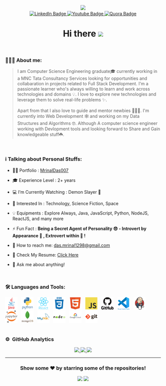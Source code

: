 <div align="center">
  <img src="https://media.giphy.com/media/M9gbBd9nbDrOTu1Mqx/giphy.gif" width="100"/>
  <div id="badges">
    <a href="https://www.linkedin.com/in/mrinal007">
      <img src="https://img.shields.io/badge/LinkedIn-blue?style=for-the-badge&logo=linkedin&logoColor=white" alt="LinkedIn Badge"/>
    </a>
    <a href="https://youtube.com/@akrandom7001">
      <img src="https://img.shields.io/badge/YouTube-red?style=for-the-badge&logo=youtube&logoColor=white" alt="Youtube Badge"/>
    </a>
    <a href="https://dmrinalspace1.quora.com/">
      <img src="https://img.shields.io/badge/Quora-orange?style=for-the-badge&logo=quora&logoColor=white" alt="Quora Badge"/>
    </a>
  </div>
  <h1>
    Hi there
    <img src="https://media.giphy.com/media/hvRJCLFzcasrR4ia7z/giphy.gif" width="30px"/>
  </h1>
</div>

<br />

### 🧔🏻‍♂️ About me:

> I am Computer Science Engineering graduate🎓 currently working in a MNC Tata Consultancy Services looking for opportunities and collabaration in projects related to Full Stack Development. I'm a passionate learner who's always willing to learn and work across technologies and domains 💡. I love to explore new technologies and leverage them to solve real-life problems ✨.
> <br />
> <br />
> Apart from that I also love to guide and mentor newbies 👨🏻‍💻. I'm currently into Web Development 🕸️ and working on my Data Structures and Algorithms 🤓. Although A computer science engineer working with Devlopment tools and looking forward to Share and Gain knowledgeable stuff☘️.

<br />

### ℹ️ Talking about Personal Stuffs:

- 👨‍💻 Portfolio : [MrinalDas007]()

- 🎓 Experience Level : 2+ years

- 💻 I’m Currently Watching : Demon Slayer 🚀

- 🧩 Interested In : Technology, Science Fiction, Space

- 💡 Equipments : Explore Always, Java, JavaScript, Python, NodeJS, ReactJS, and many more

- ⚡ Fun Fact : **Being a Secret Agent of Personality 😎 - Introvert by Appearance 🙂 , Extrovert within 🤪 !**

- 📧 How to reach me: das.mrinal1298@gmail.com

- 📝 Check My Resume: [Click Here](https://drive.google.com/file/d/1NoSJUI9ET3Orcn5D_Qa-RlT9-GH_jBri/view?usp=sharing)

- 💬 Ask me about anything!

<br />

### 🛠️ Languages and Tools:

<div>
  <img src="https://github.com/devicons/devicon/blob/master/icons/java/java-original-wordmark.svg" title="Java" alt="Java" width="40" height="40"/>&nbsp;&nbsp;
  <img src="https://github.com/devicons/devicon/blob/master/icons/python/python-original-wordmark.svg" title="Python" alt="Python" width="40" height="40"/>&nbsp;&nbsp;
  <img src="https://github.com/devicons/devicon/blob/master/icons/react/react-original-wordmark.svg" title="React" alt="React" width="40" height="40"/>&nbsp;&nbsp;
  <img src="https://github.com/devicons/devicon/blob/master/icons/css3/css3-plain-wordmark.svg"  title="CSS3" alt="CSS" width="40" height="40"/>&nbsp;&nbsp;
  <img src="https://github.com/devicons/devicon/blob/master/icons/html5/html5-original.svg" title="HTML5" alt="HTML" width="40" height="40"/>&nbsp;&nbsp;
  <img src="https://github.com/devicons/devicon/blob/master/icons/javascript/javascript-original.svg" title="JavaScript" alt="JavaScript" width="40" height="40"/>&nbsp;&nbsp;
  <img src="https://github.com/devicons/devicon/blob/master/icons/github/github-original-wordmark.svg" title="GitHub" alt="GitHub" width="40" height="40"/>&nbsp;&nbsp;
  <img src="https://github.com/devicons/devicon/blob/master/icons/vscode/vscode-original-wordmark.svg" title="VScode" alt="VScode" width="40" height="40"/>&nbsp;&nbsp;
  <img src="https://github.com/devicons/devicon/blob/master/icons/jenkins/jenkins-original.svg" title="Jenkins" alt="Jenkins" width="40" height="40"/>&nbsp;&nbsp;
  <img src="https://github.com/devicons/devicon/blob/master/icons/jupyter/jupyter-original-wordmark.svg" title="Jupyter" alt="Jupyter" width="40" height="40"/>&nbsp;&nbsp;
  <img src="https://github.com/devicons/devicon/blob/master/icons/mongodb/mongodb-original-wordmark.svg" title="MongoDB" alt="MongoDB" width="40" height="40"/>&nbsp;&nbsp;
  <img src="https://github.com/devicons/devicon/blob/master/icons/mysql/mysql-original-wordmark.svg" title="MySQL"  alt="MySQL" width="40" height="40"/>&nbsp;&nbsp;
  <img src="https://github.com/devicons/devicon/blob/master/icons/nodejs/nodejs-original-wordmark.svg" title="NodeJS" alt="NodeJS" width="40" height="40"/>&nbsp;&nbsp;
  <img src="https://github.com/devicons/devicon/blob/master/icons/googlecloud/googlecloud-original-wordmark.svg" title="GCP" alt="GoogleCloud" width="40" height="40"/>&nbsp;&nbsp;
  <img src="https://github.com/devicons/devicon/blob/master/icons/git/git-original-wordmark.svg" title="Git" alt="Git" width="40" height="40"/>
</div>

<br />

### ⚙️ &nbsp;GitHub Analytics

<p align="center">
  <a href="https://github.com/MrinalDas007">
    <img height="180em" src="https://github-readme-stats-eight-theta.vercel.app/api?username=MrinalDas007&show_icons=true&theme=vue-dark&include_all_commits=true" />
    <img height="180em" src="https://github-readme-stats-eight-theta.vercel.app/api/top-langs/?username=MrinalDas007&layout=compact&theme=vue-dark" />
    <img height="180em" src="https://github-readme-streak-stats.herokuapp.com/?user=MrinalDas007&theme=vue-dark" />
  </a>
</p>

---

<div align="center">

  ### Show some ❤️ by starring some of the repositories!

  <img src="https://forthebadge.com/images/badges/built-with-love.svg" />
  <img src="https://forthebadge.com/images/badges/built-by-developers.svg" />
</div>
